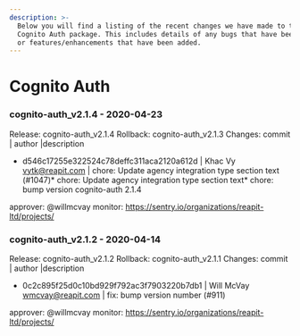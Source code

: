 ```yaml
---
description: >-
  Below you will find a listing of the recent changes we have made to the
  Cognito Auth package. This includes details of any bugs that have been fixed
  or features/enhancements that have been added.
---
```


# Cognito Auth

### cognito-auth_v2.1.4 - 2020-04-23
  
Release: cognito-auth_v2.1.4
Rollback: cognito-auth_v2.1.3
Changes:
commit | author |description
  
- d546c17255e322524c78deffc311aca2120a612d | Khac Vy <vytk@reapit.com> | chore: Update agency integration type section text (#1047)* chore: Update agency integration type section text* chore: bump version cognito-auth 2.1.4

approver: @willmcvay
monitor: https://sentry.io/organizations/reapit-ltd/projects/

### cognito-auth_v2.1.2 - 2020-04-14
  
Release: cognito-auth_v2.1.2
Rollback: cognito-auth_v2.1.1
Changes:
commit | author |description
  
- 0c2c895f25d0c10bd929f792ac3f7903220b7db1 | Will McVay <wmcvay@reapit.com> | fix: bump version number (#911)

approver: @willmcvay
monitor: https://sentry.io/organizations/reapit-ltd/projects/
  